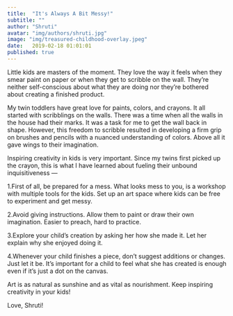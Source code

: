 ```yaml
---
title:  "It's Always A Bit Messy!"
subtitle: ""
author: "Shruti"
avatar: "img/authors/shruti.jpg"
image: "img/treasured-childhood-overlay.jpeg"
date:   2019-02-18 01:01:01
published: true
---
```


Little kids are masters of the moment. They love the way it feels when they smear paint on paper or when they get to scribble on the wall. They’re neither self-conscious about what they are doing nor they’re bothered about creating a finished product.

My twin toddlers have great love for paints, colors, and crayons. It all started with scribblings on the walls. There was a time when all the walls in the house had their marks. It was a task for me to get the wall back in shape. However, this freedom to scribble resulted in developing a firm grip on brushes and pencils with a nuanced understanding of colors. Above all it gave wings to their imagination.

Inspiring creativity in kids is very important. Since my twins first picked up the crayon, this is what I have learned about fueling their unbound inquisitiveness —

1.First of all, be prepared for a mess. What looks mess to you, is a workshop with multiple tools for the kids. Set up an art space where kids can be free to experiment and get messy.

2.Avoid giving instructions. Allow them to paint or draw their own imagination. Easier to preach, hard to practice.

3.Explore your child’s creation by asking her how she made it. Let her explain why she enjoyed doing it.

4.Whenever your child finishes a piece, don’t suggest additions or changes. Just let it be. It’s important for a child to feel what she has created is enough even if it’s just a dot on the canvas.

Art is as natural as sunshine and as vital as nourishment. Keep inspiring creativity in your kids!

Love,
Shruti! 
